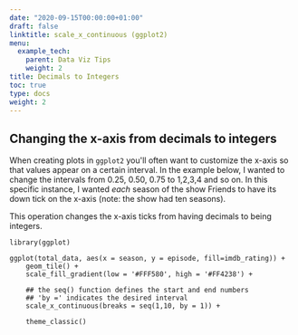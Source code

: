 ```yaml
---
date: "2020-09-15T00:00:00+01:00"
draft: false
linktitle: scale_x_continuous (ggplot2)
menu:
  example_tech:
    parent: Data Viz Tips
    weight: 2
title: Decimals to Integers
toc: true
type: docs
weight: 2
---
```


## Changing the x-axis from decimals to integers

When creating plots in `ggplot2` you'll often want to customize the x-axis so that values appear on a certain interval. In the example below, I wanted to change the intervals from 0.25, 0.50, 0.75 to 1,2,3,4 and so on. In this specific instance, I wanted *each* season of the show Friends to have its down tick on the x-axis (note: the show had ten seasons).

This operation changes the x-axis ticks from having decimals to being integers. 

```
library(ggplot)

ggplot(total_data, aes(x = season, y = episode, fill=imdb_rating)) +
    geom_tile() +
    scale_fill_gradient(low = '#FFF580', high = '#FF4238') +
    
    ## the seq() function defines the start and end numbers
    ## 'by =' indicates the desired interval
    scale_x_continuous(breaks = seq(1,10, by = 1)) + 
    
    theme_classic()
```